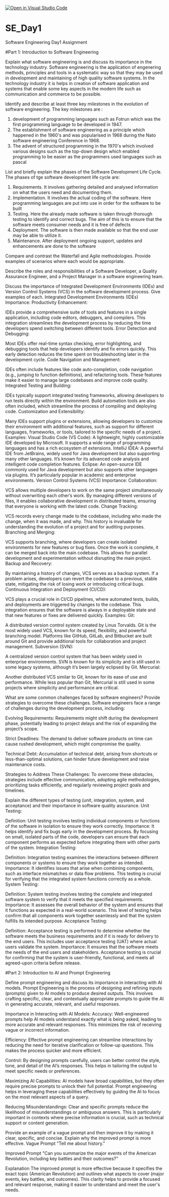 [![Open in Visual Studio Code](https://classroom.github.com/assets/open-in-vscode-2e0aaae1b6195c2367325f4f02e2d04e9abb55f0b24a779b69b11b9e10269abc.svg)](https://classroom.github.com/online_ide?assignment_repo_id=15566666&assignment_repo_type=AssignmentRepo)
# SE_Day1
Software Engineering Day1 Assignment

#Part 1: Introduction to Software Engineering

Explain what software engineering is and discuss its importance in the technology industry.
Software engineering is the application of engenering methods, principles and tools in a systematic way so that they may be used in development and maintaining of high quality software systems. In the technology industry it is helps in creation of software application and systems that enable some key aspects in the modern life such as communication and commerce to be possible.


Identify and describe at least three key milestones in the evolution of software engineering.
The key milestones are :
1. development of programming languages such as Fotrun which was the first programming language to be developed in 1947.
2. The establishment of software engineering as a principle which happened in the 1960's and was popularised in 1968 during the Nato software engineering Conference in 1968.
3. The  advent of structured programming in the 1970's which involved various designs such as the top-down design which enabled programming to be easier as the programmers used languages such as pascal
   

List and briefly explain the phases of the Software Development Life Cycle.
The phases of tge software development life cycle are:
1. Requirements. It involves gathering detailed and analysed  information on what the users need and documenting them.
2. Implementation. It involves the actual coding of the software. Here programming languages are put into use in order for the software to be built
3. Testing. Here the already made software is taken through thorough testing to identify and correct bugs. The aim of this is to ensure that the software meets consumer needs and it is free of defects
4. Deployment. The software is then made available so that the end user may be able to utilize it.
5. Maintenance. After deployment ongoing  support, updates and enhancements are done to the software 

Compare and contrast the Waterfall and Agile methodologies. Provide examples of scenarios where each would be appropriate.


Describe the roles and responsibilities of a Software Developer, a Quality Assurance Engineer, and a Project Manager in a software engineering team.


Discuss the importance of Integrated Development Environments (IDEs) and Version Control Systems (VCS) in the software development process. Give examples of each.
Integrated Development Environments (IDEs)
Importance:
Productivity Enhancement:

IDEs provide a comprehensive suite of tools and features in a single application, including code editors, debuggers, and compilers. This integration streamlines the development process by reducing the time developers spend switching between different tools.
Error Detection and Debugging:

Most IDEs offer real-time syntax checking, error highlighting, and debugging tools that help developers identify and fix errors quickly. This early detection reduces the time spent on troubleshooting later in the development cycle.
Code Navigation and Management:

IDEs often include features like code auto-completion, code navigation (e.g., jumping to function definitions), and refactoring tools. These features make it easier to manage large codebases and improve code quality.
Integrated Testing and Building:

IDEs typically support integrated testing frameworks, allowing developers to run tests directly within the environment. Build automation tools are also often included, which streamline the process of compiling and deploying code.
Customization and Extensibility:

Many IDEs support plugins or extensions, allowing developers to customize their environment with additional features, such as support for different languages, frameworks, or tools, tailored to the specific needs of a project.
Examples:
Visual Studio Code (VS Code):
A lightweight, highly customizable IDE developed by Microsoft. It supports a wide range of programming languages and has a rich ecosystem of extensions.
IntelliJ IDEA:
A powerful IDE from JetBrains, widely used for Java development but also supporting many other languages. It’s known for its advanced code analysis and intelligent code completion features.
Eclipse:
An open-source IDE commonly used for Java development but also supports other languages via plugins. It’s particularly popular in academic and enterprise environments.
Version Control Systems (VCS)
Importance:
Collaboration:

VCS allows multiple developers to work on the same project simultaneously without overwriting each other’s work. By managing different versions of files, it enables collaborative development in distributed teams, ensuring that everyone is working with the latest code.
Change Tracking:

VCS records every change made to the codebase, including who made the change, when it was made, and why. This history is invaluable for understanding the evolution of a project and for auditing purposes.
Branching and Merging:

VCS supports branching, where developers can create isolated environments for new features or bug fixes. Once the work is complete, it can be merged back into the main codebase. This allows for parallel development and experimentation without disrupting the main project.
Backup and Recovery:

By maintaining a history of changes, VCS serves as a backup system. If a problem arises, developers can revert the codebase to a previous, stable state, mitigating the risk of losing work or introducing critical bugs.
Continuous Integration and Deployment (CI/CD):

VCS plays a crucial role in CI/CD pipelines, where automated tests, builds, and deployments are triggered by changes to the codebase. This integration ensures that the software is always in a deployable state and that new features or fixes are delivered quickly.
Examples:
Git:

A distributed version control system created by Linus Torvalds. Git is the most widely used VCS, known for its speed, flexibility, and powerful branching model. Platforms like GitHub, GitLab, and Bitbucket are built around Git and provide additional tools for collaboration and project management.
Subversion (SVN):

A centralized version control system that has been widely used in enterprise environments. SVN is known for its simplicity and is still used in some legacy systems, although it’s been largely eclipsed by Git.
Mercurial:

Another distributed VCS similar to Git, known for its ease of use and performance. While less popular than Git, Mercurial is still used in some projects where simplicity and performance are critical.



What are some common challenges faced by software engineers? Provide strategies to overcome these challenges.
Software engineers face a range of challenges during the development process, including:

Evolving Requirements: Requirements might shift during the development phase, potentially leading to project delays and the risk of expanding the project’s scope.

Strict Deadlines: The demand to deliver software products on time can cause rushed development, which might compromise the quality.

Technical Debt: Accumulation of technical debt, arising from shortcuts or less-than-optimal solutions, can hinder future development and raise maintenance costs.

Strategies to Address These Challenges: To overcome these obstacles, strategies include effective communication, adopting agile methodologies, prioritizing tasks efficiently, and regularly reviewing project goals and timelines.


Explain the different types of testing (unit, integration, system, and acceptance) and their importance in software quality assurance.
Unit Testing:

Definition: Unit testing involves testing individual components or functions of the software in isolation to ensure they work correctly.
Importance: It helps identify and fix bugs early in the development process. By focusing on small, isolated parts of the code, developers can ensure that each component performs as expected before integrating them with other parts of the system.
Integration Testing:

Definition: Integration testing examines the interactions between different components or systems to ensure they work together as intended.
Importance: It identifies issues that arise when combining components, such as interface mismatches or data flow problems. This testing is crucial for verifying that the integrated system functions correctly as a whole.
System Testing:

Definition: System testing involves testing the complete and integrated software system to verify that it meets the specified requirements.
Importance: It assesses the overall behavior of the system and ensures that it functions as expected in a real-world scenario. This level of testing helps confirm that all components work together seamlessly and that the system fulfills its intended purpose.
Acceptance Testing:

Definition: Acceptance testing is performed to determine whether the software meets the business requirements and if it is ready for delivery to the end users. This includes user acceptance testing (UAT) where actual users validate the system.
Importance: It ensures that the software meets the needs of the end users and stakeholders. Acceptance testing is crucial for confirming that the system is user-friendly, functional, and meets all agreed-upon criteria before release.


#Part 2: Introduction to AI and Prompt Engineering


Define prompt engineering and discuss its importance in interacting with AI models.
Prompt Engineering is the process of designing and refining inputs (prompts) given to AI models to produce desired outputs. This involves crafting specific, clear, and contextually appropriate prompts to guide the AI in generating accurate, relevant, and useful responses.

Importance in Interacting with AI Models:
Accuracy: Well-engineered prompts help AI models understand exactly what is being asked, leading to more accurate and relevant responses. This minimizes the risk of receiving vague or incorrect information.

Efficiency: Effective prompt engineering can streamline interactions by reducing the need for iterative clarification or follow-up questions. This makes the process quicker and more efficient.

Control: By designing prompts carefully, users can better control the style, tone, and detail of the AI’s responses. This helps in tailoring the output to meet specific needs or preferences.

Maximizing AI Capabilities: AI models have broad capabilities, but they often require precise prompts to unlock their full potential. Prompt engineering helps in leveraging these capabilities effectively by guiding the AI to focus on the most relevant aspects of a query.

Reducing Misunderstandings: Clear and specific prompts reduce the likelihood of misunderstandings or ambiguous answers. This is particularly important in contexts where precise information is crucial, such as technical support or content generation.


Provide an example of a vague prompt and then improve it by making it clear, specific, and concise. Explain why the improved prompt is more effective.
Vague Prompt
"Tell me about history."

Improved Prompt
"Can you summarize the major events of the American Revolution, including key battles and their outcomes?"

Explanation
The improved prompt is more effective because it specifies the exact topic (American Revolution) and outlines what aspects to cover (major events, key battles, and outcomes). This clarity helps to provide a focused and relevant response, making it easier to understand and meet the user's needs.
